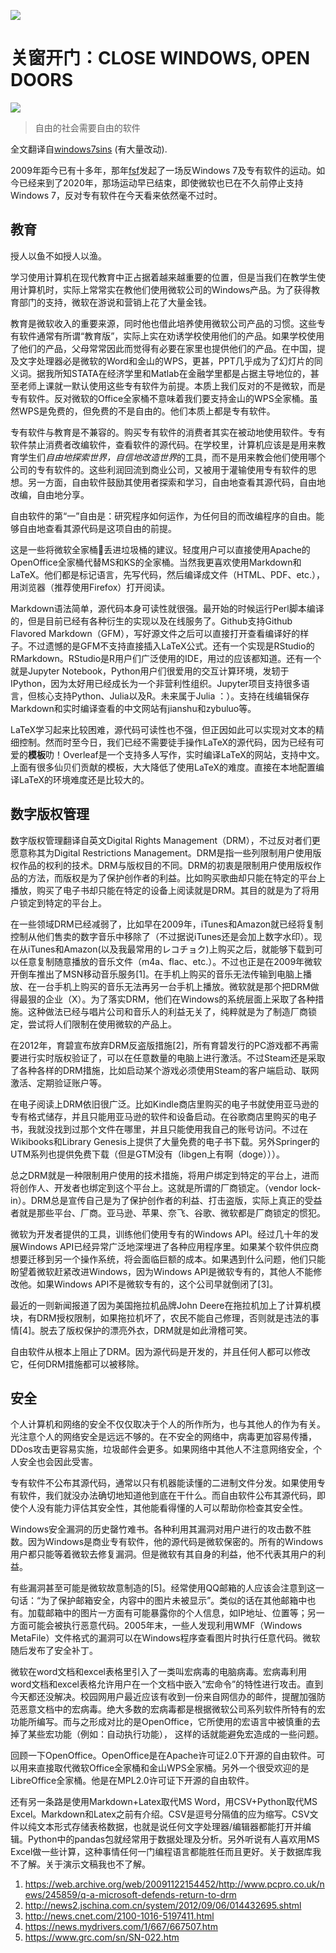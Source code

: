 ![](http://static.fsf.org/fsforg/graphics/windows-infographic_long.png)
# 关窗开门：CLOSE WINDOWS, OPEN DOORS

![](https://static.fsf.org/nosvn/images/badges/fsfs_icons_beige-bg.png)
> 自由的社会需要自由的软件

全文翻译自[windows7sins](http://en.windows7sins.org/) (有大量改动).

2009年距今已有十多年，那年[fsf](https://www.fsf.org/)发起了一场反Windows 7及专有软件的运动。如今已经来到了2020年，那场运动早已结束，即使微软也已在不久前停止支持Windows 7，反对专有软件在今天看来依然毫不过时。

## 教育
授人以鱼不如授人以渔。

学习使用计算机在现代教育中正占据着越来越重要的位置，但是当我们在教学生使用计算机时，实际上常常实在教他们使用微软公司的Windows产品。为了获得教育部门的支持，微软在游说和营销上花了大量金钱。

教育是微软收入的重要来源，同时他也借此培养使用微软公司产品的习惯。这些专有软件通常有所谓“教育版”，实际上实在劝诱学校使用他们的产品。如果学校使用了他们的产品，父母常常因此而觉得有必要在家里也提供他们的产品。在中国，提及文字处理器必是微软的Word和金山的WPS，更甚，PPT几乎成为了幻灯片的同义词。据我所知STATA在经济学里和Matlab在金融学里都是占据主导地位的，甚至老师上课就一默认使用这些专有软件为前提。本质上我们反对的不是微软，而是专有软件。反对微软的Office全家桶不意味着我们要支持金山的WPS全家桶。虽然WPS是免费的，但免费的不是自由的。他们本质上都是专有软件。

专有软件与教育是不兼容的。购买专有软件的消费者其实在被动地使用软件。专有软件禁止消费者改编软件，查看软件的源代码。在学校里，计算机应该是是用来教育学生们*自由地探索世界，自信地改造世界*的工具，而不是用来教会他们使用哪个公司的专有软件的。这些利润回流到商业公司，又被用于灌输使用专有软件的思想。另一方面，自由软件鼓励其使用者探索和学习，自由地查看其源代码，自由地改编，自由地分享。

自由软件的第“一”自由是：研究程序如何运作，为任何目的而改编程序的自由。能够自由地查看其源代码是这项自由的前提。

这是一些将微软全家桶:put_litter_in_its_place:丢进垃圾桶的建议。轻度用户可以直接使用Apache的OpenOffice全家桶代替MS和KS的全家桶。当然我更喜欢使用Markdown和LaTeX。他们都是标记语言，先写代码，然后编译成文件（HTML、PDF、etc.），用浏览器（推荐使用Firefox）打开阅读。

Markdown语法简单，源代码本身可读性就很强。最开始的时候运行Perl脚本编译的，但是目前已经有各种衍生的实现以及在线服务了。Github支持Github Flavored Markdown（GFM），写好源文件之后可以直接打开查看编译好的样子。不过遗憾的是GFM不支持直接插入LaTeX公式。还有一个实现是RStudio的RMarkdown。RStudio是R用户们广泛使用的IDE，用过的应该都知道。还有一个就是Jupyter Notebook，Python用户们很爱用的交互计算环境，发轫于IPython，因为太好用已经成长为一个非营利性组织。Jupyter项目支持很多语言，但核心支持Python、Julia以及R。未来属于Julia ：）。支持在线编辑保存Markdown和实时编译查看的中文网站有jianshu和zybuluo等。

LaTeX学习起来比较困难，源代码可读性也不强，但正因如此可以实现对文本的精细控制。然而时至今日，我们已经不需要徒手操作LaTeX的源代码，因为已经有可爱的**模板**叻！Overleaf是一个支持多人写作，实时编译LaTeX的网站，支持中文。上面有很多仙贝们贡献的模板，大大降低了使用LaTeX的难度。直接在本地配置编译LaTeX的环境难度还是比较大的。

## 数字版权管理

数字版权管理翻译自英文Digital Rights Management（DRM），不过反对者们更愿意称其为Digital Restrictions Management。DRM是指一些列限制用户使用版权作品的权利的技术。DRM与版权目的不同。DRM的初衷是限制用户使用版权作品的方法，而版权是为了保护创作者的利益。比如购买歌曲却只能在特定的平台上播放，购买了电子书却只能在特定的设备上阅读就是DRM。其目的就是为了将用户锁定到特定的平台上。

在一些领域DRM已经减弱了，比如早在2009年，iTunes和Amazon就已经将复制控制从他们售卖的数字音乐中移除了（不过据说iTunes还是会加上数字水印）。现在从iTunes和Amazon(以及我最常用的レコチョク)上购买之后，就能够下载到可以任意复制随意播放的音乐文件（m4a、flac、etc.）。不过也正是在2009年微软开倒车推出了MSN移动音乐服务[1]。在手机上购买的音乐无法传输到电脑上播放、在一台手机上购买的音乐无法再另一台手机上播放。微软就是那个把DRM做得最狠的企业（X）。为了落实DRM，他们在Windows的系统层面上采取了各种措施。这种做法已经与唱片公司和音乐人的利益无关了，纯粹就是为了制造厂商锁定，尝试将人们限制在使用微软的产品上。

在2012年，育碧宣布放弃DRM反盗版措施[2]，所有育碧发行的PC游戏都不再需要进行实时版权验证了，可以在任意数量的电脑上进行激活。不过Steam还是采取了各种各样的DRM措施，比如启动某个游戏必须使用Steam的客户端启动、联网激活、定期验证账户等。

在电子阅读上DRM依旧很广泛。比如Kindle商店里购买的电子书就使用亚马逊的专有格式储存，并且只能用亚马逊的软件和设备启动。在谷歌商店里购买的电子书，我就没找到过那个文件在哪里，并且只能使用我自己的账号访问。不过在Wikibooks和Library Genesis上提供了大量免费的电子书下载。另外Springer的UTM系列也提供免费下载（但是GTM没有（libgen上有啊（doge）））。

总之DRM就是一种限制用户使用的技术措施，将用户绑定到特定的平台上，进而将创作人、开发者也绑定到这个平台上。这就是所谓的厂商锁定。（vendor lock-in）。DRM总是宣传自己是为了保护创作者的利益、打击盗版，实际上真正的受益者就是那些平台、厂商。亚马逊、苹果、奈飞、谷歌、微软都是厂商锁定的惯犯。

微软为开发者提供的工具，训练他们使用专有的Windows API。经过几十年的发展Windows API已经异常广泛地深埋进了各种应用程序里。如果某个软件供应商想要迁移到另一个操作系统，将会面临巨额的成本。如果遇到什么问题，他们只能盼望着微软赶紧改进Windows，因为Windows API是微软专有的，其他人不能修改他。如果Windows API不是微软专有的，这个公司早就倒闭了[3]。

最近的一则新闻报道了因为美国拖拉机品牌John Deere在拖拉机加上了计算机模块，有DRM授权限制，如果拖拉机坏了，农民不能自己修理，否则就是违法的事情[4]。脱去了版权保护的漂亮外衣，DRM就是如此滑稽可笑。

自由软件从根本上阻止了DRM。因为源代码是开发的，并且任何人都可以修改它，任何DRM措施都可以被移除。

## 安全

个人计算机和网络的安全不仅仅取决于个人的所作所为，也与其他人的作为有关。光注意个人的网络安全是远远不够的。在不安全的网络中，病毒更加容易传播，DDos攻击更容易实施，垃圾邮件会更多。如果网络中其他人不注意网络安全，个人安全也会因此受害。

专有软件不公布其源代码，通常以只有机器能读懂的二进制文件分发。如果使用专有软件，我们就没办法确切地知道他到底在干什么。而自由软件公布其源代码，即使个人没有能力评估其安全性，其他能看得懂的人可以帮助你检查其安全性。

Windows安全漏洞的历史罄竹难书。各种利用其漏洞对用户进行的攻击数不胜数。因为Windows是商业专有软件，他的源代码是微软保密的。所有的Windows用户都只能等着微软去修复漏洞。但是微软有其自身的利益，他不代表其用户的利益。

有些漏洞甚至可能是微软故意制造的[5]。经常使用QQ邮箱的人应该会注意到这一句话：“为了保护邮箱安全，内容中的图片未被显示”。类似的话在其他邮箱中也有。加载邮箱中的图片一方面有可能暴露你的个人信息，如IP地址、位置等；另一方面可能会被执行恶意代码。2005年末，一些人发现利用WMF（Windows MetaFile）文件格式的漏洞可以在Windows程序查看图片时执行任意代码。微软随后发布了安全补丁。

微软在word文档和excel表格里引入了一类叫宏病毒的电脑病毒。宏病毒利用word文档和excel表格允许用户在一个文档中嵌入“宏命令”的特性进行攻击。直到今天都还没解决。校园网用户最近应该有收到一份来自网信办的邮件，提醒加强防范恶意文档中的宏病毒。绝大多数的宏病毒都是根据微软公司系列软件所特有的宏功能所编写。而与之形成对比的是OpenOffice，它所使用的宏语言中被慎重的去掉了某些宏功能（例如：自动执行功能）， 这样的话就能避免宏造成的一些问题。

回顾一下OpenOffice。OpenOffice是在Apache许可证2.0下开源的自由软件。可以用来直接取代微软Office全家桶和金山WPS全家桶。另外一个很受欢迎的是LibreOffice全家桶。他是在MPL2.0许可证下开源的自由软件。

还有另一条路是使用Markdown+Latex取代MS Word，用CSV+Python取代MS Excel。Markdown和Latex之前有介绍。CSV是逗号分隔值的应为缩写。CSV文件以纯文本形式存储表格数据，也就是说任何文字处理器/编辑器都能打开并编辑。Python中的pandas包就经常用于数据处理及分析。另外听说有人喜欢用MS Excel做一些计算，这种事情任何一门编程语言都能胜任而且更好。关于数据库我不了解。关于演示文稿我也不了解。

1. https://web.archive.org/web/20091122154452/http://www.pcpro.co.uk/news/245859/q-a-microsoft-defends-return-to-drm
2. http://news2.jschina.com.cn/system/2012/09/06/014432695.shtml
3. http://news.cnet.com/2100-1016-5197411.html
4. https://news.mydrivers.com/1/667/667507.htm
5. https://www.grc.com/sn/SN-022.htm